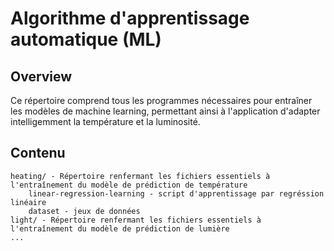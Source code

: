 # Algorithme d'apprentissage automatique (ML)

## Overview
Ce répertoire comprend tous les programmes nécessaires pour entraîner les modèles de machine learning, permettant ainsi à l'application d'adapter intelligemment la température et la luminosité.

## Contenu

```
heating/ - Répertoire renfermant les fichiers essentiels à l'entraînement du modèle de prédiction de température
    linear-regression-learning - script d'apprentissage par regréssion linéaire
    dataset - jeux de données
light/ - Répertoire renfermant les fichiers essentiels à l'entraînement du modèle de prédiction de lumière
...

